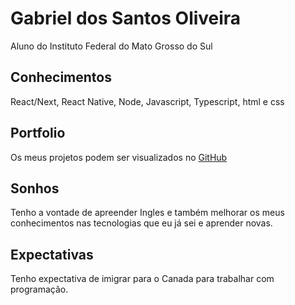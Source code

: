# Gabriel dos Santos Oliveira

Aluno do Instituto Federal do Mato Grosso do Sul

## Conhecimentos

React/Next, React Native, Node, Javascript, Typescript, html e css

## Portfolio

Os meus projetos podem ser visualizados no [GitHub](https://github.com/GabrieldosSantosOliveira)

## Sonhos

Tenho a vontade de apreender Ingles e também melhorar os meus conhecimentos nas tecnologias que eu já sei e aprender novas.

## Expectativas

Tenho expectativa de imigrar para o Canada para trabalhar com programação.
